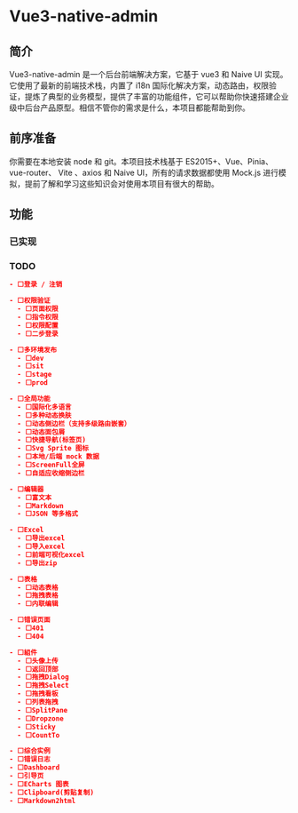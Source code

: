 # Vue3-native-admin

## 简介

Vue3-native-admin 是一个后台前端解决方案，它基于 vue3 和 Naive UI 实现。它使用了最新的前端技术栈，内置了 i18n 国际化解决方案，动态路由，权限验证，提炼了典型的业务模型，提供了丰富的功能组件，它可以帮助你快速搭建企业级中后台产品原型。相信不管你的需求是什么，本项目都能帮助到你。

## 前序准备

你需要在本地安装 node 和 git。本项目技术栈基于 ES2015+、Vue、Pinia、vue-router、 Vite 、axios 和 Naive UI，所有的请求数据都使用 Mock.js 进行模拟，提前了解和学习这些知识会对使用本项目有很大的帮助。

## 功能

### 已实现

### TODO

```json
- ⬜登录 / 注销

- ⬜权限验证
  - ⬜页面权限
  - ⬜指令权限
  - ⬜权限配置
  - ⬜二步登录

- ⬜多环境发布
  - ⬜dev
  - ⬜sit
  - ⬜stage
  - ⬜prod

- ⬜全局功能
  - ⬜国际化多语言
  - ⬜多种动态换肤
  - ⬜动态侧边栏（支持多级路由嵌套）
  - ⬜动态面包屑
  - ⬜快捷导航(标签页)
  - ⬜Svg Sprite 图标
  - ⬜本地/后端 mock 数据
  - ⬜ScreenFull全屏
  - ⬜自适应收缩侧边栏

- ⬜编辑器
  - ⬜富文本
  - ⬜Markdown
  - ⬜JSON 等多格式

- ⬜Excel
  - ⬜导出excel
  - ⬜导入excel
  - ⬜前端可视化excel
  - ⬜导出zip

- ⬜表格
  - ⬜动态表格
  - ⬜拖拽表格
  - ⬜内联编辑

- ⬜错误页面
  - ⬜401
  - ⬜404

- ⬜組件
  - ⬜头像上传
  - ⬜返回顶部
  - ⬜拖拽Dialog
  - ⬜拖拽Select
  - ⬜拖拽看板
  - ⬜列表拖拽
  - ⬜SplitPane
  - ⬜Dropzone
  - ⬜Sticky
  - ⬜CountTo

- ⬜综合实例
- ⬜错误日志
- ⬜Dashboard
- ⬜引导页
- ⬜ECharts 图表
- ⬜Clipboard(剪贴复制)
- ⬜Markdown2html
```
